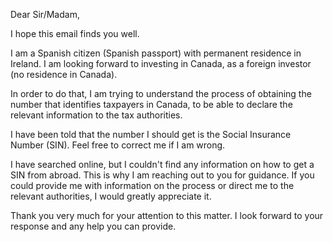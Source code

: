 Dear Sir/Madam,

I hope this email finds you well.

I am a Spanish citizen (Spanish passport) with permanent residence in Ireland. I am looking forward to investing in Canada, as a foreign investor (no residence in Canada).

In order to do that, I am trying to understand the process of obtaining the number that identifies taxpayers in Canada, to be able to declare the relevant information to the tax authorities.

I have been told that the number I should get is the Social Insurance Number (SIN). Feel free to correct me if I am wrong.

I have searched online, but I couldn't find any information on how to get a SIN from abroad. This is why I am reaching out to you for guidance. If you could provide me with information on the process or direct me to the relevant authorities, I would greatly appreciate it.

Thank you very much for your attention to this matter. I look forward to your response and any help you can provide.